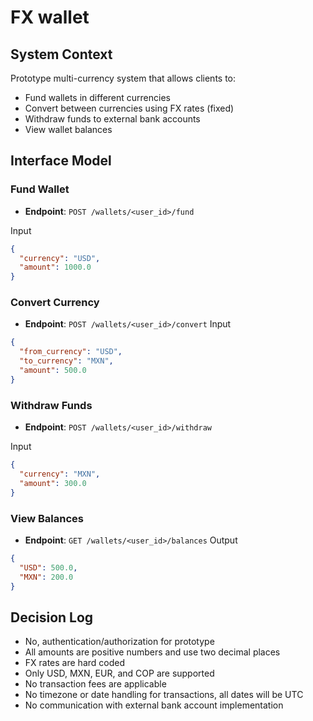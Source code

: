 # FX wallet

## System Context

Prototype multi-currency system that allows clients to:

- Fund wallets in different currencies
- Convert between currencies using FX rates (fixed)
- Withdraw funds to external bank accounts
- View wallet balances

## Interface Model

### Fund Wallet

- **Endpoint**: `POST /wallets/<user_id>/fund`

Input

```json
{
  "currency": "USD",
  "amount": 1000.0
}
```

### Convert Currency

- **Endpoint**: `POST /wallets/<user_id>/convert`
  Input

```json
{
  "from_currency": "USD",
  "to_currency": "MXN",
  "amount": 500.0
}
```

### Withdraw Funds

- **Endpoint**: `POST /wallets/<user_id>/withdraw`

Input

```json
{
  "currency": "MXN",
  "amount": 300.0
}
```

### View Balances

- **Endpoint**: `GET /wallets/<user_id>/balances`
  Output

```json
{
  "USD": 500.0,
  "MXN": 200.0
}
```

## Decision Log

- No, authentication/authorization for prototype
- All amounts are positive numbers and use two decimal places
- FX rates are hard coded
- Only USD, MXN, EUR, and COP are supported
- No transaction fees are applicable
- No timezone or date handling for transactions, all dates will be UTC
- No communication with external bank account implementation
